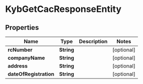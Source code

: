 

# KybGetCacResponseEntity


## Properties

| Name | Type | Description | Notes |
|------------ | ------------- | ------------- | -------------|
|**rcNumber** | **String** |  |  [optional] |
|**companyName** | **String** |  |  [optional] |
|**address** | **String** |  |  [optional] |
|**dateOfRegistration** | **String** |  |  [optional] |



